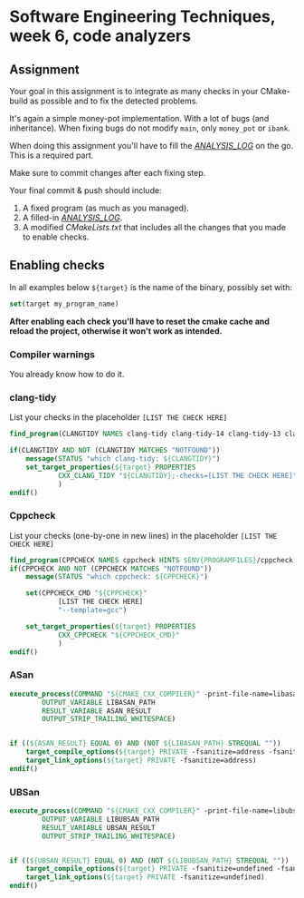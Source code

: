# Software Engineering Techniques, week 6, code analyzers

## Assignment

Your goal in this assignment is to integrate as many checks in your CMake-build as possible and to fix the detected problems.


It's again a simple money-pot implementation. With a lot of bugs (and inheritance). When fixing bugs do not modify `main`, only `money_pot` or `ibank`.


When doing this assignment you'll have to fill the [*ANALYSIS_LOG*](ANALYSIS_LOG.md) on the go. This is a required part.

Make sure to commit changes after each fixing step.


Your final commit & push should include:

1. A fixed program (as much as you managed).
2. A filled-in [*ANALYSIS_LOG*](ANALYSIS_LOG.md).
3. A modified *CMakeLists.txt* that includes all the changes that you made to enable checks.

## Enabling checks

In all examples below `${target}` is the name of the binary, possibly set with:

```cmake
set(target my_program_name)
```

**After enabling each check you'll have to reset the cmake cache and reload the project, otherwise it won't work as intended.**

### Compiler warnings

You already know how to do it.

### clang-tidy

List your checks in the placeholder `[LIST THE CHECK HERE]`

```cmake
find_program(CLANGTIDY NAMES clang-tidy clang-tidy-14 clang-tidy-13 clang-tidy-12 clang-tidy-11)

if(CLANGTIDY AND NOT (CLANGTIDY MATCHES "NOTFOUND"))
    message(STATUS "which clang-tidy: ${CLANGTIDY}")
    set_target_properties(${target} PROPERTIES
            CXX_CLANG_TIDY "${CLANGTIDY};-checks=[LIST THE CHECK HERE]"
            )
endif()
```

### Cppcheck

List your checks (one-by-one in new lines) in the placeholder `[LIST THE CHECK HERE]`

```cmake
find_program(CPPCHECK NAMES cppcheck HINTS $ENV{PROGRAMFILES}/cppcheck)
if(CPPCHECK AND NOT (CPPCHECK MATCHES "NOTFOUND"))
    message(STATUS "which cppcheck: ${CPPCHECK}")

    set(CPPCHECK_CMD "${CPPCHECK}"
            [LIST THE CHECK HERE]
            "--template=gcc")

    set_target_properties(${target} PROPERTIES
            CXX_CPPCHECK "${CPPCHECK_CMD}"
            )
endif()
```

### ASan

```cmake
execute_process(COMMAND "${CMAKE_CXX_COMPILER}" -print-file-name=libasan.so
        OUTPUT_VARIABLE LIBASAN_PATH
        RESULT_VARIABLE ASAN_RESULT
        OUTPUT_STRIP_TRAILING_WHITESPACE)


if ((${ASAN_RESULT} EQUAL 0) AND (NOT ${LIBASAN_PATH} STREQUAL ""))
    target_compile_options(${target} PRIVATE -fsanitize=address -fsanitize-recover=address)
    target_link_options(${target} PRIVATE -fsanitize=address)
endif()
```

### UBSan

```cmake
execute_process(COMMAND "${CMAKE_CXX_COMPILER}" -print-file-name=libubsan.so
        OUTPUT_VARIABLE LIBUBSAN_PATH
        RESULT_VARIABLE UBSAN_RESULT
        OUTPUT_STRIP_TRAILING_WHITESPACE)


if ((${UBSAN_RESULT} EQUAL 0) AND (NOT ${LIBUBSAN_PATH} STREQUAL ""))
    target_compile_options(${target} PRIVATE -fsanitize=undefined -fsanitize-recover=undefined)
    target_link_options(${target} PRIVATE -fsanitize=undefined)
endif()
```